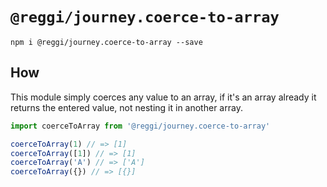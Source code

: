 # `@reggi/journey.coerce-to-array`

```
npm i @reggi/journey.coerce-to-array --save
```

## How

This module simply coerces any value to an array, if it's an array already it returns the entered value, not nesting it in another array.

```js
import coerceToArray from '@reggi/journey.coerce-to-array'

coerceToArray(1) // => [1]
coerceToArray([1]) // => [1]
coerceToArray('A') // => ['A']
coerceToArray({}) // => [{}]
```
